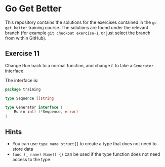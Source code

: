 # Go Get Better

This repository contains the solutions for the exercises contained in the
`go get better` training course. The solutions are found under the relevant
branch (for example `git checkout exercise-1`, or just select the branch from
within GitHub).

## Exercise 11

Change Run back to a normal function, and change it to take a `Generator` 
interface.

The interface is: 

```go
package training

type Sequence []string

type Generator interface {
	Run(n int) (*Sequence, error)
}
```

## Hints

  * You can use `type name struct{}` to create a type that does not need to 
    store data
  * `func (_ name) Name() {}` can be used if the type function does not need
    access to the type
